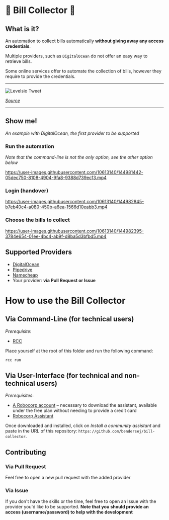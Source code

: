 # 🤖 Bill Collector 🤖

## What is it?

An automation to collect bills automatically **without giving away any access credentials**.

Multiple providers, such as `DigitalOcean` do not offer an easy way to retrieve bills.

Some online services offer to automate the collection of bills, however they require to provide the credentials.

---

![Levelsio Tweet](https://beautiful-space.fra1.cdn.digitaloceanspaces.com/bill-collector/tweet.png)

_[Source](https://twitter.com/levelsio/status/1325076943495188481)_

---

## Show me!

_An example with DigitalOcean, the first provider to be supported_

### Run the automation

_Note that the command-line is not the only option, see the other option below_

https://user-images.githubusercontent.com/10613140/144981442-05dec750-8108-4904-9fa8-9388d739ec13.mp4

### Login (handover)

https://user-images.githubusercontent.com/10613140/144982845-b7eb40c4-a080-450b-a6ea-1566d10eabb3.mp4

### Choose the bills to collect

https://user-images.githubusercontent.com/10613140/144982395-3784e654-01ee-4bc4-ab9f-d8ba5d3bfbd5.mp4

## Supported Providers

- [DigitalOcean](https://www.digitalocean.com/)
- [Pipedrive](https://www.pipedrive.com)
- [Namecheap](https://www.namecheap.com/)
- Your provider: **via Pull Request or Issue**

# How to use the Bill Collector

## Via Command-Line (for technical users)

_Prerequisite_:

- [RCC](https://github.com/robocorp/rcc)

Place yourself at the root of this folder and run the following command:

```bash
rcc run
```

## Via User-Interface (for technical and non-technical users)

_Prerequisites_:

- [A Robocorp account](https://robocorp.com) – necessary to download the assistant, available under the free plan without needing to provide a credit card
- [Robocorp Assistant](https://robocorp.com/docs/control-room/configuring-assistants/installation)

Once downloaded and installed, click on _Install a community assistant_ and paste in the URL of this repository: `https://github.com/bendersej/bill-collector`.

## Contributing

### Via Pull Request

Feel free to open a new pull request with the added provider

### Via Issue

If you don't have the skills or the time, feel free to open an Issue with the provider you'd like to be supported.
**Note that you should provide an access (username/password) to help with the development**
